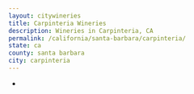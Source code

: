 ```yaml
---
layout: citywineries
title: Carpinteria Wineries
description: Wineries in Carpinteria, CA
permalink: /california/santa-barbara/carpinteria/
state: ca
county: santa barbara
city: carpinteria
---
```

-
